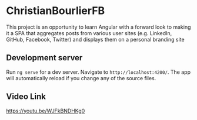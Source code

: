# ChristianBourlierFB

This project is an opportunity to learn Angular with a forward look to making it a SPA that aggregates posts from various user sites (e.g. LinkedIn, GitHub, Facebook, Twitter) and displays them on a personal branding site

## Development server

Run `ng serve` for a dev server. Navigate to `http://localhost:4200/`. The app will automatically reload if you change any of the source files.

## Video Link
https://youtu.be/WJFkBNDHKg0
